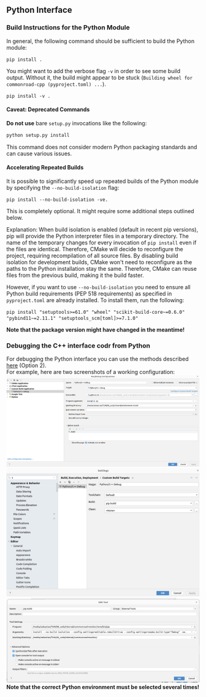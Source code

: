 ## Python Interface

### Build Instructions for the Python Module
In general, the following command should be sufficient to build the Python module:
```
pip install .
```

You might want to add the verbose flag `-v` in order to see some build output.
Without it, the build might appear to be stuck
(`Building wheel for commonroad-cpp (pyproject.toml) ...`).
```
pip install -v .
```

#### Caveat: Deprecated Commands
**Do not use** bare `setup.py` invocations like the following:
```bash
python setup.py install
```
This command does not consider modern Python packaging standards and can cause various issues.

#### Accelerating Repeated Builds
It is possible to significantly speed up repeated builds
of the Python module by specifying the `--no-build-isolation` flag:
```
pip install --no-build-isolation -ve.
```
This is completely optional. It might require some additional steps outlined below.

Explanation: When build isolation is enabled (default in recent pip versions),  
pip will provide the Python interpreter files in a temporary directory.
The name of the temporary changes for every invocation of `pip install` even if the files are identical.
Therefore, CMake will decide to reconfigure the project, requiring recompilation of all source files.
By disabling build isolation for development builds, CMake won't need to reconfigure as the paths to the 
Python installation stay the same. 
Therefore, CMake can reuse files from the previous build, making it the build faster.

However, if you want to use `--no-build-isolation` you need to ensure all
Python build requirements (PEP 518 requirements) as specified in
`pyproject.toml` are already installed.
To install them, run the following:
```
pip install "setuptools>=61.0" "wheel" "scikit-build-core~=0.6.0" "pybind11~=2.11.1" "setuptools_scm[toml]>=7.1.0"
```
**Note that the package version might have changed in the meantime!**

### Debugging the C++ interface codr from Python
For debugging the Python interface you can use the methods described [here](https://www.jetbrains.com/help/clion/debugging-python-extensions.html#debug-custom-py) (Option 2).   
For example, here are two screenshots of a working configuration:    
![img.png](./clion_python_debug_config/img.png)   
![img_1.png](./clion_python_debug_config/img_1.png)   
![img_2.png](./clion_python_debug_config/img_2.png)  
**Note that the correct Python environment must be selected several times!**